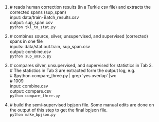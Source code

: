 1. \# reads human correction results (in a Turkle csv file) and extracts the corrected spans (sup_span)<br>
input: data/train-Batch_results.csv <br>
output: sup_span.csv <br>
`python tkl_to_stat.py`

2. \# combines source, silver, unsupervised, and supervised (corrected) spans in one file <br>
inputs: data/stat.out.train, sup_span.csv <br>
output: combine.csv <br>
`python sup_unsup.py` 

3. \# compares silver, unsupervised, and supervised for statistics in Tab 3. <br>
\# The statistics in Tab 3 are extracted form the output log, e.g. <br>
\# $python compare_three.py | grep 'yes overlap' |wc <br>
\#  1009 <br>
input: combine.csv <br>
output: compare.csv <br>
`python compare_three.py`

4. \# build the semi-supervised bpjson file. Some manual edits are done on the output of this step to get the final bpjson file.<br>
`python make_bpjson.py`

